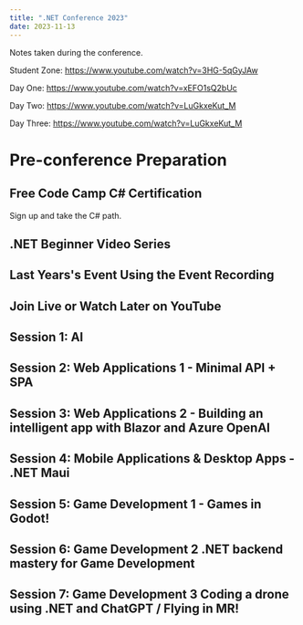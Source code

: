 ```yaml
---
title: ".NET Conference 2023"
date: 2023-11-13
---
```


Notes taken during the conference.

Student Zone: https://www.youtube.com/watch?v=3HG-5qGyJAw

Day One: https://www.youtube.com/watch?v=xEFO1sQ2bUc

Day Two: https://www.youtube.com/watch?v=LuGkxeKut_M

Day Three: https://www.youtube.com/watch?v=LuGkxeKut_M

# Pre-conference Preparation

## Free Code Camp C# Certification
Sign up and take the C# path.

## .NET Beginner Video Series

## Last Years's Event Using the Event Recording

## Join Live or Watch Later on YouTube

## Session 1: AI

## Session 2: Web Applications 1 - Minimal API + SPA

## Session 3: Web Applications 2 - Building an intelligent app with Blazor and Azure OpenAI

## Session 4: Mobile Applications & Desktop Apps - .NET Maui

## Session 5: Game Development 1 - Games in Godot!

## Session 6: Game Development 2 .NET backend mastery for Game Development

## Session 7: Game Development 3 Coding a drone using .NET and ChatGPT / Flying in MR!
